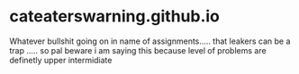# cateaterswarning.github.io
Whatever bullshit going on in name of assignments..... that leakers can be a trap ..... so pal beware
i am saying this because level of problems are definetly upper intermidiate
